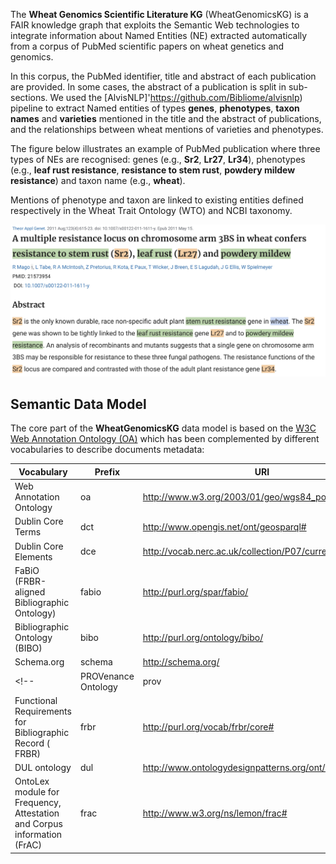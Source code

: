 
The **Wheat Genomics Scientific Literature KG** (WheatGenomicsKG) is a FAIR knowledge graph that exploits the Semantic Web technologies to integrate information about Named Entities (NE) extracted automatically from a corpus of PubMed scientific papers on wheat genetics and genomics.

In this corpus, the PubMed identifier, title and abstract of each publication are provided. In some cases, the abstract of a publication is split in sub-sections. We used the [AlvisNLP]'https://github.com/Bibliome/alvisnlp) pipeline to extract Named entities of types **genes**, **phenotypes**, **taxon names** and **varieties** mentioned in the title and the abstract of publications, and the relationships between wheat mentions of varieties and phenotypes.

The figure below illustrates an example of PubMed publication where three types of NEs are recognised: genes (e.g., __Sr2__, __Lr27__, __Lr34__), phenotypes (e.g., __leaf rust resistance__, __resistance to stem rust__, __powdery mildew resistance__) and taxon name (e.g., __wheat__). 

Mentions of phenotype and taxon are linked to existing entities defined respectively in the Wheat Trait Ontology (WTO) and NCBI taxonomy.

<p align="center">
  <img src="Sample-NER.jpg" width="650" title="hover text" alt="Example of NE recognition and linking in a PubMed publication">
</p>

## Semantic Data Model 

The core part of the **WheatGenomicsKG** data model is based on the [W3C Web Annotation Ontology (OA)](https://www.w3.org/ns/oa)  which has been complemented by different vocabularies to describe documents metadata: 

|Vocabulary | Prefix  | URI |
|--------------| ------------- | ------------- |
|Web Annotation Ontology| oa  | http://www.w3.org/2003/01/geo/wgs84_pos#  |
|Dublin Core Terms | dct | http://www.opengis.net/ont/geosparql# |
|Dublin Core Elements| dce | http://vocab.nerc.ac.uk/collection/P07/current/ |
|FaBiO (FRBR-aligned Bibliographic Ontology)| fabio | http://purl.org/spar/fabio/ |
|Bibliographic Ontology (BIBO)| bibo | http://purl.org/ontology/bibo/  |
|Schema.org| schema | http://schema.org/ |
<!-- |PROVenance Ontology| prov | http://www.w3.org/ns/prov#  |
|Functional Requirements for Bibliographic Record ( FRBR)| frbr | http://purl.org/vocab/frbr/core# |
|DUL ontology  | dul | http://www.ontologydesignpatterns.org/ont/dul/DUL.owl# |
|OntoLex module for Frequency, Attestation and Corpus information (FrAC)| frac | http://www.w3.org/ns/lemon/frac# | -->

